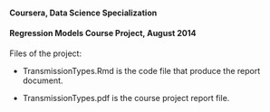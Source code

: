 #### Coursera, Data Science Specialization
#### Regression Models Course Project, August 2014

Files of the project:

* TransmissionTypes.Rmd is the code file that produce the report document.

* TransmissionTypes.pdf is the course project report file.